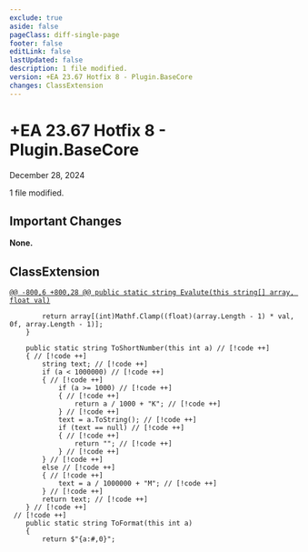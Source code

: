 ```yaml
---
exclude: true
aside: false
pageClass: diff-single-page
footer: false
editLink: false
lastUpdated: false
description: 1 file modified.
version: +EA 23.67 Hotfix 8 - Plugin.BaseCore
changes: ClassExtension
---
```


# +EA 23.67 Hotfix 8 - Plugin.BaseCore

December 28, 2024

1 file modified.

## Important Changes

**None.**
## ClassExtension

[`@@ -800,6 +800,28 @@ public static string Evalute(this string[] array, float val)`](https://github.com/Elin-Modding-Resources/Elin-Decompiled/blob/3c67a7b731eddd5029aae4ee613e6e96d273aebe/Elin/Plugins.basecore/ClassExtension.cs#L800-L805)
```cs:line-numbers=800
		return array[(int)Mathf.Clamp((float)(array.Length - 1) * val, 0f, array.Length - 1)];
	}

	public static string ToShortNumber(this int a) // [!code ++]
	{ // [!code ++]
		string text; // [!code ++]
		if (a < 1000000) // [!code ++]
		{ // [!code ++]
			if (a >= 1000) // [!code ++]
			{ // [!code ++]
				return a / 1000 + "K"; // [!code ++]
			} // [!code ++]
			text = a.ToString(); // [!code ++]
			if (text == null) // [!code ++]
			{ // [!code ++]
				return ""; // [!code ++]
			} // [!code ++]
		} // [!code ++]
		else // [!code ++]
		{ // [!code ++]
			text = a / 1000000 + "M"; // [!code ++]
		} // [!code ++]
		return text; // [!code ++]
	} // [!code ++]
 // [!code ++]
	public static string ToFormat(this int a)
	{
		return $"{a:#,0}";
```
